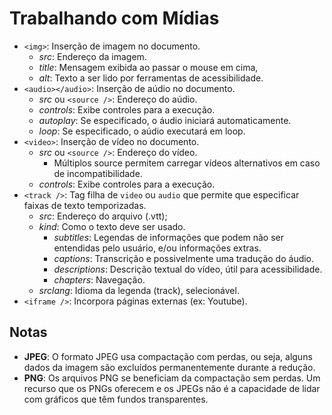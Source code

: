 # Trabalhando com Mídias

- `<img>`: Inserção de imagem no documento.
  - _src_: Endereço da imagem.
  - _title_: Mensagem exibida ao passar o mouse em cima,
  - _alt_: Texto a ser lido por ferramentas de acessibilidade.
- `<audio></audio>`: Inserção de aúdio no documento.
  - _src_ ou `<source />`: Endereço do aúdio.
  - _controls_: Exibe controles para a execução.
  - _autoplay_: Se especificado, o áudio iniciará automaticamente.
  - _loop_: Se especificado, o aúdio executará em loop.
- `<video>`: Inserção de vídeo no documento.
  - _src_ ou `<source />`: Endereço do vídeo.
    - Múltiplos source permitem carregar vídeos alternativos em caso de incompatibilidade.
  - _controls_: Exibe controles para a execução.
- `<track />`: Tag filha de `video` ou `audio` que permite que especificar faixas de texto temporizadas.
  - _src_: Endereço do arquivo (.vtt);
  - _kind_: Como o texto deve ser usado.
    - _subtitles_: Legendas de informações que podem não ser entendidas pelo usuário, e/ou informações extras.
    - _captions_: Transcrição e possivelmente uma tradução do áudio.
    - _descriptions_: Descrição textual do vídeo, útil para acessibilidade.
    - _chapters_: Navegação.
  - _srclang_: Idioma da legenda (track), selecionável.
- `<iframe />`: Incorpora páginas externas (ex: Youtube).

## Notas

- **JPEG**: O formato JPEG usa compactação com perdas, ou seja, alguns dados da imagem são excluídos permanentemente durante a redução.
- **PNG**: Os arquivos PNG se beneficiam da compactação sem perdas. Um recurso que os PNGs oferecem e os JPEGs não é a capacidade de lidar com gráficos que têm fundos transparentes.
